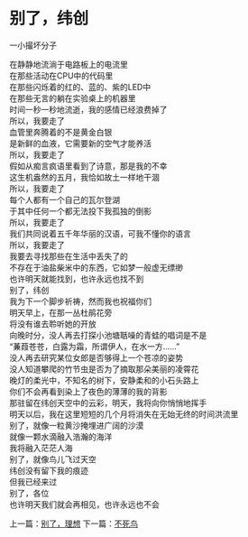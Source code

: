 # 别了，纬创
一小撮坏分子

在静静地流淌于电路板上的电流里\
在那些活动在CPU中的代码里\
在那些闪烁着的红的、蓝的、紫的LED中\
在那些无言的躺在实验桌上的机器里\
时间一秒一秒地流逝，我的感情已经浪费掉了\
所以，我要走了\
血管里奔腾着的不是黄金白银\
是新鲜的血液，它需要新的空气才能养活\
所以，我要走了\
假如从痴言疯语里看到了诗意，那是我的不幸\
这生机盎然的五月，我恰如故土一样地干涸\
所以，我要走了\
每个人都有一个自己的瓦尔登湖\
于其中任何一个都无法投下我孤独的倒影\
所以，我要走了\
我们共同说着五千年华丽的汉语，可我不懂你的语言\
所以，我要走了\
我要去寻找那些在生活中丢失了的\
不存在于油盐柴米中的东西，它如梦一般虚无缥缈\
也许明天就能找到，也许永远也找不到\
别了，纬创\
我为下一个脚步祈祷，然而我也祝福你们\
明天早上，在那一丛杜鹃花旁\
将没有谁去聆听她的开放\
向晚时分，没人再去打探小池塘聒噪的青蛙的唱词是不是\
“蒹葭苍苍，白露为霜，所谓伊人，在水一方......”\
没人再去研究某位女郎是否够得上一个苍凉的姿势\
没人知道攀爬的竹节虫是否为了摘取那朵美丽的凌霄花\
晚灯的柔光中，不知名的树下，安静柔和的小石头路上\
你们不会再看到染上了夜色的薄薄的我的背影\
那驻留在纬创天空中的云彩，明天，我将向你悄悄地挥手\
明天以后，我在这里短短的几个月将消失在无始无终的时间洪流里\
别了，就像一粒黄沙掩埋进广阔的沙漠\
            就像一颗水滴融入浩瀚的海洋\
我将融入茫茫人海\
别了，就像鸟儿飞过天空\
            纬创没有留下我的痕迹\
但我已经来过\
别了，各位\
也许明天我们就会再相见，也许永远也不会



上一篇：[别了，理想](f6d2661150d04cb0b2fbb38f654ab30e.md)  下一篇：[不死鸟](a0ec62d06f2640b2a028916d21a98b94.md)
